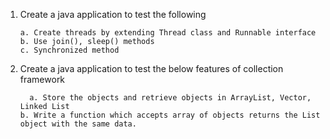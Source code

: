 1) Create a java application to test the following
   
       a. Create threads by extending Thread class and Runnable interface
       b. Use join(), sleep() methods
       c. Synchronized method

3) Create a java application to test the below features of collection framework
   
 	     a. Store the objects and retrieve objects in ArrayList, Vector, Linked List
       b. Write a function which accepts array of objects returns the List object with the same data.
